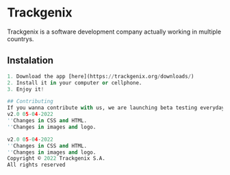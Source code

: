 # Trackgenix
Trackgenix is a software development company actually working in multiple countrys.
## Instalation
```python
1. Download the app [here](https://trackgenix.org/downloads/)
2. Install it in your computer or cellphone.
3. Enjoy it!

## Contributing
If you wanna contribute with us, we are launching beta testing everyday in [beta-testing] (https://trackgenix.org/beta-testing/)
v2.0 05-04-2022
''Changes in CSS and HTML.
''Changes in images and logo.

v2.0 05-04-2022
''Changes in CSS and HTML.
''Changes in images and logo.
Copyright © 2022 Trackgenix S.A. 
All rights reserved
